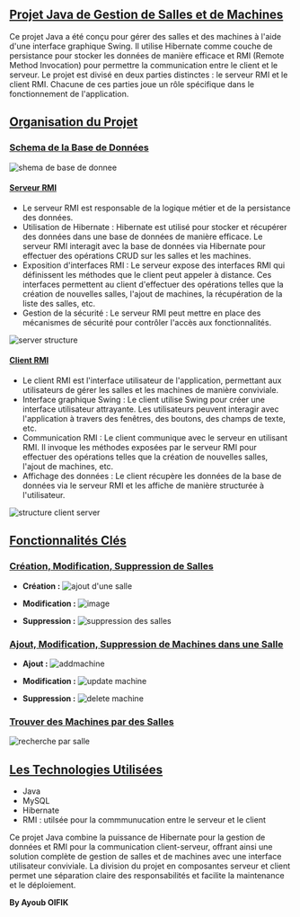 ## <u>**Projet Java de Gestion de Salles et de Machines**</u>

Ce projet Java a été conçu pour gérer des salles et des machines à l'aide d'une interface graphique Swing. Il utilise Hibernate comme couche de persistance pour stocker les données de manière efficace et RMI (Remote Method Invocation) pour permettre la communication entre le client et le serveur. Le projet est divisé en deux parties distinctes : le serveur RMI et le client RMI. Chacune de ces parties joue un rôle spécifique dans le fonctionnement de l'application.

## <u>**Organisation du Projet**</u>
### <u>**Schema de la Base de Données**</u>

![shema de base de donnee](https://github.com/ayouboifikEnsaj/Tp_RMI/assets/107751911/e71a9144-d9f0-463a-aa9c-1f6e95942c57)

#### <u>**Serveur RMI**</u>
- Le serveur RMI est responsable de la logique métier et de la persistance des données.
- Utilisation de Hibernate : Hibernate est utilisé pour stocker et récupérer des données dans une base de données de manière efficace. Le serveur RMI interagit avec la base de données via Hibernate pour effectuer des opérations CRUD sur les salles et les machines.
- Exposition d'interfaces RMI : Le serveur expose des interfaces RMI qui définissent les méthodes que le client peut appeler à distance. Ces interfaces permettent au client d'effectuer des opérations telles que la création de nouvelles salles, l'ajout de machines, la récupération de la liste des salles, etc.
- Gestion de la sécurité : Le serveur RMI peut mettre en place des mécanismes de sécurité pour contrôler l'accès aux fonctionnalités.

![server structure](https://github.com/ayouboifikEnsaj/Tp_RMI/assets/107751911/fc319304-bb54-408f-abc0-dc05b28ef732)

#### <u>**Client RMI**</u>
- Le client RMI est l'interface utilisateur de l'application, permettant aux utilisateurs de gérer les salles et les machines de manière conviviale.
- Interface graphique Swing : Le client utilise Swing pour créer une interface utilisateur attrayante. Les utilisateurs peuvent interagir avec l'application à travers des fenêtres, des boutons, des champs de texte, etc.
- Communication RMI : Le client communique avec le serveur en utilisant RMI. Il invoque les méthodes exposées par le serveur RMI pour effectuer des opérations telles que la création de nouvelles salles, l'ajout de machines, etc.
- Affichage des données : Le client récupère les données de la base de données via le serveur RMI et les affiche de manière structurée à l'utilisateur.
  
![structure client server](https://github.com/ayouboifikEnsaj/Tp_RMI/assets/107751911/7ee31c63-572b-4f65-b196-b1c2385f0b85)

## <u>**Fonctionnalités Clés**</u>
### <u>**Création, Modification, Suppression de Salles**</u>

- **Création :**
![ajout d'une salle](https://github.com/ayouboifikEnsaj/Tp_RMI/assets/107751911/baed66c1-f1f0-4a97-b1e7-6bb3c9266a86)

- **Modification :**
![image](https://github.com/ayouboifikEnsaj/Tp_RMI/assets/107751911/f0934293-7540-4fdd-b8ec-0ca60b1ab4a8)

- **Suppression :**
![suppression des salles](https://github.com/ayouboifikEnsaj/Tp_RMI/assets/107751911/fdaadf10-d09c-4f88-a254-f52af92635c7)

### <u>**Ajout, Modification, Suppression de Machines dans une Salle**</u>
- **Ajout :**
![addmachine](https://github.com/ayouboifikEnsaj/Tp_RMI/assets/107751911/0c9aa4be-7635-4c12-a919-4abd5da294f0)

- **Modification :**
![update machine](https://github.com/ayouboifikEnsaj/Tp_RMI/assets/107751911/05d8a73b-0d71-4a92-93d8-90c200e73868)

- **Suppression :**
![delete machine](https://github.com/ayouboifikEnsaj/Tp_RMI/assets/107751911/59612fb7-cffc-4bf0-a257-e9099cede89d)

### <u>**Trouver des Machines par des Salles**</u>
![recherche par salle](https://github.com/ayouboifikEnsaj/Tp_RMI/assets/107751911/f74576e0-ee53-4f43-800f-6c2f16871f83)

## <u>**Les Technologies Utilisées**</u>
+ Java 
+ MySQL
+ Hibernate 
+ RMI : utilsée pour la commmunucation entre le serveur et le client


Ce projet Java combine la puissance de Hibernate pour la gestion de données et RMI pour la communication client-serveur, offrant ainsi une solution complète de gestion de salles et de machines avec une interface utilisateur conviviale. La division du projet en composantes serveur et client permet une séparation claire des responsabilités et facilite la maintenance et le déploiement.

**By Ayoub OIFIK**
